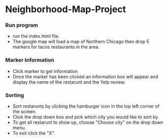 # Neighborhood-Map-Project
### Run program
* run the index.html file.
* The google map will load a map of Northern Chicago then drop 5 markers for tacos restaurants in the area.
### Marker Information 
* Click marker to get information
*  Once the marker has been clicked an information box will appear and display the name of the restarunt and the Yelp review.
### Sorting
* Sort restarunts by clicking the hamburger icon in the top left corner of the screen.
* Click the drop down box and pick which city you would like to sort by.
* To get all restarunt to show up, choose "Choose city" on the drop down menu.
* To exit click the "X".